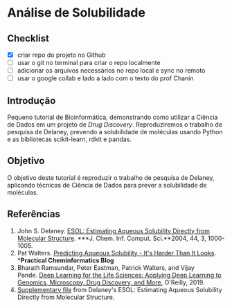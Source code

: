 # Análise de Solubilidade
## Checklist

- [x]  criar repo do projeto no Github
- [ ]  usar o git no terminal para criar o repo localmente
- [ ]  adicionar os arquivos necessários no repo local e sync no remoto
- [ ]  usar o google collab e lado a lado com o texto do prof  Chanin

## Introdução

Pequeno tutorial de Bioinformática, demonstrando como utilizar a Ciência de Dados em um projeto de *Drug Discovery*. Reproduziremos o trabalho de pesquisa de Delaney, prevendo a solubilidade de moléculas usando Python e as bibliotecas scikit-learn, rdkit e pandas.

## Objetivo

O objetivo deste tutorial é reproduzir o trabalho de pesquisa de Delaney, aplicando técnicas de Ciência de Dados para prever a solubilidade de moléculas.

## **Referências**

1. John S. Delaney. [ESOL: Estimating Aqueous Solubility Directly from Molecular Structure](https://pubs.acs.org/doi/10.1021/ci034243x). ***J. Chem. Inf. Comput. Sci.**2004, 44, 3, 1000-1005.
2. Pat Walters. [Predicting Aqueous Solubility - It's Harder Than It Looks](http://practicalcheminformatics.blogspot.com/2018/09/predicting-aqueous-solubility-its.html). ***Practical Cheminformatics Blog**
3. Bharath Ramsundar, Peter Eastman, Patrick Walters, and Vijay Pande. [Deep Learning for the Life Sciences: Applying Deep Learning to Genomics, Microscopy, Drug Discovery, and More](https://learning.oreilly.com/library/view/deep-learning-for/9781492039822/), O'Reilly, 2019.
4. [Supplementary file](https://pubs.acs.org/doi/10.1021/ci034243x) from Delaney's ESOL: Estimating Aqueous Solubility Directly from Molecular Structure.

